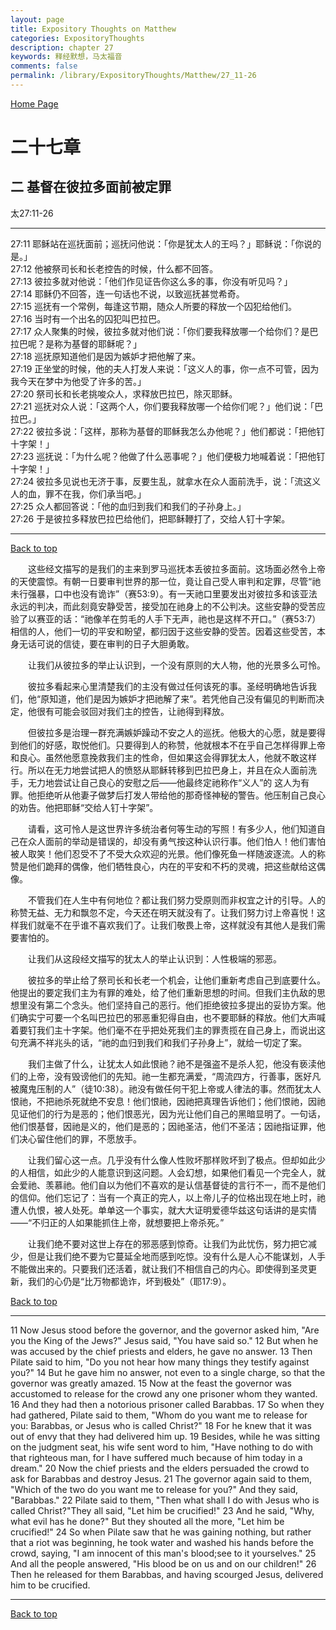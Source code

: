 ```yaml
---
layout: page
title: Expository Thoughts on Matthew
categories: ExpositoryThoughts
description: chapter 27
keywords: 释经默想，马太福音
comments: false
permalink: /library/ExpositoryThoughts/Matthew/27_11-26
---
```

[ Home Page ]({{site.baseurl}}/index) <br>

<a name="0"></a>
# 二十七章 

## 二 基督在彼拉多面前被定罪

太27:11-26

***

27:11 耶稣站在巡抚面前；巡抚问他说：「你是犹太人的王吗？」耶稣说：「你说的是。」<br>
27:12 他被祭司长和长老控告的时候，什么都不回答。<br>
27:13 彼拉多就对他说：「他们作见证告你这么多的事，你没有听见吗？」<br>
27:14 耶稣仍不回答，连一句话也不说，以致巡抚甚觉希奇。<br>
27:15 巡抚有一个常例，每逢这节期，随众人所要的释放一个囚犯给他们。<br>
27:16 当时有一个出名的囚犯叫巴拉巴。<br>
27:17 众人聚集的时候，彼拉多就对他们说：「你们要我释放哪一个给你们？是巴拉巴呢？是称为基督的耶稣呢？」<br>
27:18 巡抚原知道他们是因为嫉妒才把他解了来。<br>
27:19 正坐堂的时候，他的夫人打发人来说：「这义人的事，你一点不可管，因为我今天在梦中为他受了许多的苦。」<br>
27:20 祭司长和长老挑唆众人，求释放巴拉巴，除灭耶稣。<br>
27:21 巡抚对众人说：「这两个人，你们要我释放哪一个给你们呢？」他们说：「巴拉巴。」<br>
27:22 彼拉多说：「这样，那称为基督的耶稣我怎么办他呢？」他们都说：「把他钉十字架！」<br>
27:23 巡抚说：「为什么呢？他做了什么恶事呢？」他们便极力地喊着说：「把他钉十字架！」<br>
27:24 彼拉多见说也无济于事，反要生乱，就拿水在众人面前洗手，说：「流这义人的血，罪不在我，你们承当吧。」<br>
27:25 众人都回答说：「他的血归到我们和我们的子孙身上。」<br>
27:26 于是彼拉多释放巴拉巴给他们，把耶稣鞭打了，交给人钉十字架。<br>

***

[Back to top](#0)

&emsp;&emsp;这些经文描写的是我们的主来到罗马巡抚本丢彼拉多面前。这场面必然令上帝的天使震惊。有朝一日要审判世界的那一位，竟让自己受人审判和定罪，尽管“祂未行强暴，口中也没有诡诈”（赛53:9）。有一天祂口里要发出对彼拉多和该亚法永远的判决，而此刻竟安静受苦，接受加在祂身上的不公判决。这些安静的受苦应验了以赛亚的话：“祂像羊在剪毛的人手下无声，祂也是这样不开口。”（赛53:7）相信的人，他们一切的平安和盼望，都归因于这些安静的受苦。因着这些受苦，本身无话可说的信徒，要在审判的日子大胆勇敢。

&emsp;&emsp;让我们从彼拉多的举止认识到，一个没有原则的大人物，他的光景多么可怜。

&emsp;&emsp;彼拉多看起来心里清楚我们的主没有做过任何该死的事。圣经明确地告诉我们，他“原知道，他们是因为嫉妒才把祂解了来”。若凭他自己没有偏见的判断而决定，他很有可能会驳回对我们主的控告，让祂得到释放。

&emsp;&emsp;但彼拉多是治理一群充满嫉妒躁动不安之人的巡抚。他极大的心愿，就是要得到他们的好感，取悦他们。只要得到人的称赞，他就根本不在乎自己怎样得罪上帝和良心。虽然他愿意挽救我们主的性命，但如果这会得罪犹太人，他就不敢这样行。所以在无力地尝试把人的愤怒从耶稣转移到巴拉巴身上，并且在众人面前洗手，无力地尝试让自己良心的安慰之后——他最终定祂称作“义人”的 这人为有罪。他拒绝听从他妻子做梦后打发人带给他的那奇怪神秘的警告。他压制自己良心的劝告。他把耶稣“交给人钉十字架”。

&emsp;&emsp;请看，这可怜人是这世界许多统治者何等生动的写照！有多少人，他们知道自己在众人面前的举动是错误的，却没有勇气按这种认识行事。他们怕人！他们害怕被人取笑！他们忍受不了不受大众欢迎的光景。他们像死鱼一样随波逐流。人的称赞是他们跪拜的偶像，他们牺牲良心，内在的平安和不朽的灵魂，把这些献给这偶像。

&emsp;&emsp;不管我们在人生中有何地位？都让我们努力受原则而非权宜之计的引导。人的称赞无益、无力和飘忽不定，今天还在明天就没有了。让我们努力讨上帝喜悦！这样我们就毫不在乎谁不喜欢我们了。让我们敬畏上帝，这样就没有其他人是我们需要害怕的。

&emsp;&emsp;让我们从这段经文描写的犹太人的举止认识到：人性极端的邪恶。

&emsp;&emsp;彼拉多的举止给了祭司长和长老一个机会，让他们重新考虑自己到底要什么。他提出的要定我们主为有罪的难处，给了他们重新思想的时间。但我们主仇敌的思想里没有第二个念头。他们坚持自己的恶行。他们拒绝彼拉多提出的妥协方案。他们确实宁可要一个名叫巴拉巴的邪恶重犯得自由，也不要耶稣的释放。他们大声喊着要钉我们主十字架。他们毫不在乎把处死我们主的罪责揽在自己身上，而说出这句充满不祥兆头的话，“祂的血归到我们和我们子孙身上”，就给一切定了案。

&emsp;&emsp;我们主做了什么，让犹太人如此恨祂？祂不是强盗不是杀人犯，他没有亵渎他们的上帝，没有毁谤他们的先知。祂一生都充满爱，“周流四方，行善事，医好凡被魔鬼压制的人”（徒10:38）。祂没有做任何干犯上帝或人律法的事。然而犹太人恨祂，不把祂杀死就绝不安息！他们恨祂，因祂把真理告诉他们；他们恨祂，因祂见证他们的行为是恶的；他们恨恶光，因为光让他们自己的黑暗显明了。一句话，他们恨基督，因祂是义的，他们是恶的；因祂圣洁，他们不圣洁；因祂指证罪，他们决心留住他们的罪，不愿放手。

&emsp;&emsp;让我们留心这一点。几乎没有什么像人性败坏那样败坏到了极点。但却如此少的人相信，如此少的人能意识到这问题。人会幻想，如果他们看见一个完全人，就会爱祂、羡慕祂。他们自以为他们不喜欢的是认信基督徒的言行不一，而不是他们的信仰。他们忘记了：当有一个真正的完人，以上帝儿子的位格出现在地上时，祂遭人仇恨，被人处死。单单这一个事实，就大大证明爱德华兹这句话讲的是实情——“不归正的人如果能抓住上帝，就想要把上帝杀死。”

&emsp;&emsp;让我们绝不要对这世上存在的邪恶感到惊奇。让我们为此忧伤，努力把它减少，但是让我们绝不要为它蔓延全地而感到吃惊。没有什么是人心不能谋划，人手不能做出来的。只要我们还活着，就让我们不相信自己的内心。即使得到圣灵更新，我们的心仍是“比万物都诡诈，坏到极处”（耶17:9）。

[Back to top](#0)

***

11 Now Jesus stood before the governor, and the governor asked him, "Are you the King of the Jews?" Jesus said, "You have said so." 12 But when he was accused by the chief priests and elders, he gave no answer. 13 Then Pilate said to him, "Do you not hear how many things they testify against you?" 14 But he gave him no answer, not even to a single charge, so that the governor was greatly amazed. 15 Now at the feast the governor was accustomed to release for the crowd any one prisoner whom they wanted. 16 And they had then a notorious prisoner called Barabbas. 17 So when they had gathered, Pilate said to them, "Whom do you want me to release for you: Barabbas, or Jesus who is called Christ?" 18 For he knew that it was out of envy that they had delivered him up. 19 Besides, while he was sitting on the judgment seat, his wife sent word to him, "Have nothing to do with that righteous man, for I have suffered much because of him today in a dream." 20 Now the chief priests and the elders persuaded the crowd to ask for Barabbas and destroy Jesus. 21 The governor again said to them, "Which of the two do you want me to release for you?" And they said, "Barabbas." 22 Pilate said to them, "Then what shall I do with Jesus who is called Christ?"They all said, "Let him be crucified!" 23 And he said, "Why, what evil has he done?" But they shouted all the more, "Let him be crucified!" 24 So when Pilate saw that he was gaining nothing, but rather that a riot was beginning, he took water and washed his hands before the crowd, saying, "I am innocent of this man's blood;see to it yourselves." 25 And all the people answered, "His blood be on us and on our children!" 26 Then he released for them Barabbas, and having scourged Jesus, delivered him to be crucified.

***

[Back to top](#0)
